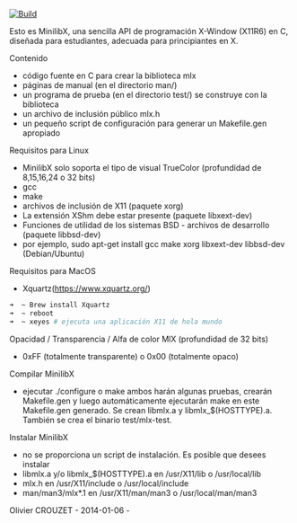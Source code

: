 [![Build](https://github.com/42Paris/minilibx-linux/actions/workflows/ci.yml/badge.svg)](https://github.com/42Paris/minilibx-linux/actions/workflows/ci.yml)

Esto es MinilibX, una sencilla API de programación X-Window (X11R6) en C, diseñada para estudiantes, adecuada para principiantes en X.



Contenido

- código fuente en C para crear la biblioteca mlx
- páginas de manual (en el directorio man/)
- un programa de prueba (en el directorio test/) se construye con la biblioteca
- un archivo de inclusión público mlx.h
- un pequeño script de configuración para generar un Makefile.gen apropiado



Requisitos para Linux

- MinilibX solo soporta el tipo de visual TrueColor (profundidad de 8,15,16,24 o 32 bits)
- gcc
- make
- archivos de inclusión de X11 (paquete xorg)
- La extensión XShm debe estar presente (paquete libxext-dev)
- Funciones de utilidad de los sistemas BSD - archivos de desarrollo (paquete libbsd-dev)
- por ejemplo, sudo apt-get install gcc make xorg libxext-dev libbsd-dev (Debian/Ubuntu)



Requisitos para MacOS

- Xquartz(https://www.xquartz.org/)

```bash
➜  ~ Brew install Xquartz
➜  ~ reboot
➜  ~ xeyes # ejecuta una aplicación X11 de hola mundo
```



Opacidad / Transparencia / Alfa de color MlX (profundidad de 32 bits)

- 0xFF (totalmente transparente) o 0x00 (totalmente opaco)



Compilar MinilibX

- ejecutar ./configure o make ambos harán algunas pruebas, crearán Makefile.gen y luego automáticamente ejecutarán make en este Makefile.gen generado. Se crean libmlx.a y libmlx_$(HOSTTYPE).a. También se crea el binario test/mlx-test.



Instalar MinilibX

- no se proporciona un script de instalación. Es posible que desees instalar
- libmlx.a y/o libmlx_$(HOSTTYPE).a en /usr/X11/lib o /usr/local/lib
- mlx.h en /usr/X11/include o /usr/local/include
- man/man3/mlx*.1 en /usr/X11/man/man3 o /usr/local/man/man3



Olivier CROUZET - 2014-01-06 -